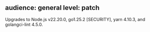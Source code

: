 audience: general
level: patch
---
Upgrades to Node.js v22.20.0, go1.25.2 [SECURITY], yarn 4.10.3, and golangci-lint 4.5.0.
